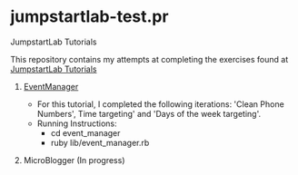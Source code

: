 jumpstartlab-test.pr
============

JumpstartLab Tutorials

This repository contains my attempts at completing the exercises found at [JumpstartLab Tutorials](http://tutorials.jumpstartlab.com/)
  

1. [EventManager](http://tutorials.jumpstartlab.com/projects/eventmanager.html)
   * For this tutorial, I completed the following iterations: 'Clean Phone Numbers', Time targeting' and 'Days of the week targeting'. 
   * Running Instructions:
      - cd event_manager  
      - ruby lib/event_manager.rb

2. MicroBlogger (In progress)
